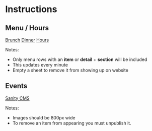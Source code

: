# Instructions

## Menu / Hours
[Brunch](https://docs.google.com/spreadsheets/d/1MEPZ_B8ACNICWCKWV9qEzSivBcec0Npg5gfYSp6K-KA/edit#gid=1024251114)
[Dinner](https://docs.google.com/spreadsheets/d/1MEPZ_B8ACNICWCKWV9qEzSivBcec0Npg5gfYSp6K-KA/edit#gid=0)
[Hours](https://docs.google.com/spreadsheets/d/1MEPZ_B8ACNICWCKWV9qEzSivBcec0Npg5gfYSp6K-KA/edit#gid=281834283)

Notes:
* Only menu rows with an **item** or **detail** + **section** will be included
* This updates every minute
* Empty a sheet to remove it from showing up on website

## Events
[Sanity CMS](https://nocomplyfoods.sanity.studio/structure)

Notes:
* Images should be 800px wide
* To remove an item from appearing you must unpublish it.